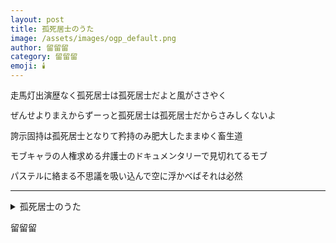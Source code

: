 ```yaml
---
layout: post
title: 孤死居士のうた
image: /assets/images/ogp_default.png
author: 留留留
category: 留留留
emoji: 🕯️
---
```


<div class="tanka-area" style="font-size: 95%;"><div class="tanka">
<p>走馬灯出演歴なく孤死居士は孤死居士だよと風がささやく</p>
<p>ぜんせよりまえからずーっと孤死居士は孤死居士だからさみしくないよ</p>
<p>誇示固持は孤死居士となりて矜持のみ肥大したままゆく畜生道</p>
<p>モブキャラの人権求める弁護士のドキュメンタリーで見切れてるモブ</p>
<p>パステルに絡まる不思議を吸い込んで空に浮かべばそれは必然</p></div></div>

---

<details><summary>孤死居士のうた</summary>
走馬灯出演歴なく孤死居士は孤死居士だよと風がささやく<br/>
ぜんせよりまえからずーっと孤死居士は孤死居士だからさみしくないよ<br/>
誇示固持は孤死居士となりて矜持のみ肥大したままゆく畜生道<br/>
モブキャラの人権求める弁護士のドキュメンタリーで見切れてるモブ<br/>
パステルに絡まる不思議を吸い込んで空に浮かべばそれは必然<br/>
</details>

留留留
